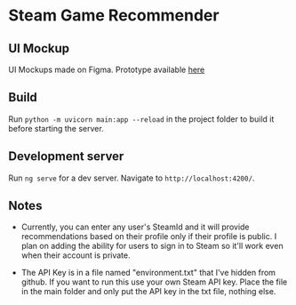 # Steam Game Recommender

## UI Mockup

UI Mockups made on Figma. Prototype available [here](https://www.figma.com/proto/i6GKXkI2IO2LfhrwlazxU3/Steam-Game-Recommender?)

## Build

Run `python -m uvicorn main:app --reload` in the project folder to build it before starting the server.

## Development server

Run `ng serve` for a dev server. Navigate to `http://localhost:4200/`. 

## Notes

- Currently, you can enter any user's SteamId and it will provide recommendations based on their profile only if their profile is public. I plan on adding the ability for users to sign in to Steam so it'll work even when their account is private.

- The API Key is in a file named "environment.txt" that I've hidden from github. If you want to run this use your own Steam API key. Place the file in the main folder and only put the API key in the txt file, nothing else.
